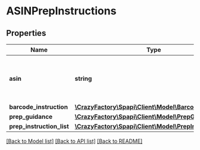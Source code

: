 # ASINPrepInstructions

## Properties
Name | Type | Description | Notes
------------ | ------------- | ------------- | -------------
**asin** | **string** | The Amazon Standard Identification Number (ASIN) of the item. | [optional] 
**barcode_instruction** | [**\CrazyFactory\Spapi\Client\Model\BarcodeInstruction**](BarcodeInstruction.md) |  | [optional] 
**prep_guidance** | [**\CrazyFactory\Spapi\Client\Model\PrepGuidance**](PrepGuidance.md) |  | [optional] 
**prep_instruction_list** | [**\CrazyFactory\Spapi\Client\Model\PrepInstructionList**](PrepInstructionList.md) |  | [optional] 

[[Back to Model list]](../README.md#documentation-for-models) [[Back to API list]](../README.md#documentation-for-api-endpoints) [[Back to README]](../README.md)



